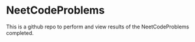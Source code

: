 # NeetCodeProblems
This is a github repo to perform and view results of the NeetCodeProblems completed.

